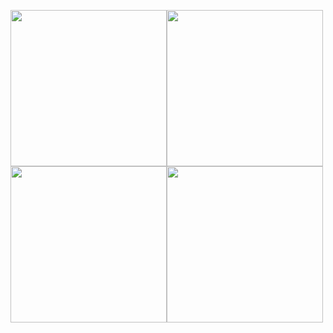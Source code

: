 



<img src="https://user-images.githubusercontent.com/121868184/235764524-d1164c30-ed7a-4e6a-a726-c3e52d7da43b.png" width="250px"><img src="https://user-images.githubusercontent.com/121868184/235764531-b8e2eee8-3fc4-49d0-b1e0-7209467665ff.png" width="250px">
<img src="https://user-images.githubusercontent.com/121868184/235764543-c3754268-0d58-46c5-85b9-e9e0f3503eec.png" width="250px"><img src="https://user-images.githubusercontent.com/121868184/235764550-a20b7847-7795-4484-aa6b-a2f83582a324.png" width="250px">


